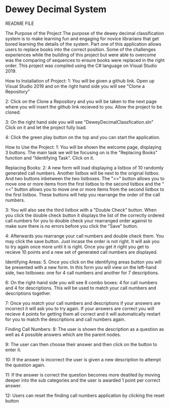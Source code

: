 # Dewey Decimal System

README FILE

The Purpose of the Project
The purpose of the dewey decimal classification system is to make learning fun and engaging for novice librarians that get bored learning the details of the
system. Part one of this application allows users to replace books into the correct position. Some of the challenges experiences while the building of this
project but were able to overcome was the comparing of sequences to ensure books were replaced in the right order. 
This project was compiled using the C# language on Visual Studio 2019. 

How to Installation of Project:
1: You will be given a github link. Open up Visual Studio 2019 and on the right hand side you will see "Clone a Repository"

2: Click on the Clone a Repository and you will be taken to the next page where you will insert the github link recieved to you. Allow the project to be
cloned. 

3: On the right hand side you will see "DeweyDecimalClassfication.sln" Click on it and let the project fully load. 

4: Click the green play button on the top and you can start the application. 

How to Use the Project:
1: You will be shown the welcome page, displaying 3 buttons. The main task we will be focusing on is the "Replacing Books" function and "Identifying Task". Click on it.

Replacing Books:
2: A new form will load displaying a listbox of 10 randomly generated call numbers. Another listbox will be next to the original listbox. And two buttons
inbetween the two listboxes. The ">>" button allows you to move one or more items from the first listbox to the second listbox and the "<<" button allows you 
to move one or more items from the second listbox to the first listbox. These buttons will help you rearrange the order of the call numbers.

3: You will also see the third listbox with a "Double Check" button. When you click the double check button it displays the list of the correctly ordered call
numbers for you to double check your rearranged order against to make sure there is no errors before you click the "Save" button. 

4: Afterwards you rearrange your call numbers and double check them. You may click the save button. Just incase the order is not right. It will ask you to try
again once more until it is right. Once you get it right you get to recieve 10 points and a new set of generated call numbers are displayed. 

Identifying Areas:
5. Once you click on the identifying areas button you will be presented with a new form. In this form you will view on the left-hand side, two listboxes: 
one for 4 call numbers and another for 7 descriptions. 

6: On the right-hand side you will see 8 combo boxes: 4 for call numbers and 4 for descriptions. This will be used to match your call numbers and
descriptions together. 

7: Once you match your call numbers and descriptions if your answers are incorrect it will ask you to try again. If your answers are correct you will recieve 
4 points for getting them all correct and it will automatically restart for you to match the descriptions and call numbers again. 

Finding Call Numbers:
8: The user is shown the description as a question as well as 4 possible answers which are the parent nodes.

9: The user can then choose their answer and then click on the button to enter it.

10: If the answer is incorrect the user is given a new description to attempt the question again.

11: If the answer is correct the question becomes more deatiled by moving deeper into the sub categories and the user is awarded 1 point per correct answer.

12: Users can reset the finding call numbers application by clicking the reset button

